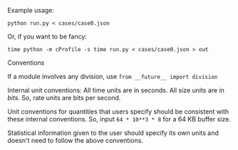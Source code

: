 Example usage:

`python run.py < cases/case0.json`

Or, if you want to be fancy:

`time python -m cProfile -s time run.py < cases/case0.json > out`

Conventions

If a module involves any division, use `from __future__ import division`

Internal unit conventions: All time units are in seconds. All size units are in *bits*. So, rate units are bits per second. 

Unit conventions for quantities that users specify should be consistent with these internal conventions. So, input `64 * 10**3 * 8` for a 64 KB buffer size.

Statistical information given to the user should specify its own units and doesn't need to follow the above conventions.
